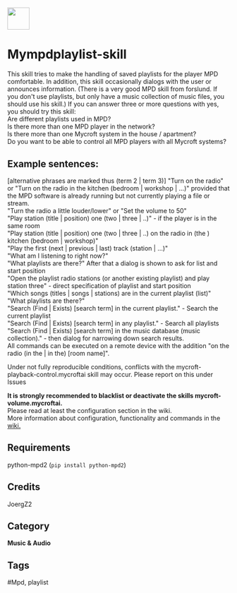 # <img src="https://raw.githack.com/FortAwesome/Font-Awesome/master/svgs/solid/list.svg" card_color="#22A7F0" width="50" height="50" style="vertical-align:bottom"/>
# Mympdplaylist-skill
This skill tries to make the handling of saved playlists for the player MPD comfortable. In addition, this skill occasionally dialogs with the user or announces information. (There is a very good MPD skill from forslund. If you don't use playlists, but only have a music collection of music files, you should use his skill.)
If you can answer three or more questions with yes, you should try this skill:<br>
Are different playlists used in MPD?<br>
Is there more than one MPD player in the network?<br>
Is there more than one Mycroft system in the house / apartment?<br>
Do you want to be able to control all MPD players with all Mycroft systems?

## Example sentences:
[alternative phrases are marked thus (term 2 | term 3)]
"Turn on the radio" or "Turn on the radio in the kitchen (bedroom | workshop | …)" provided that the MPD software is already running but not currently playing a file or stream.<br>
"Turn the radio a little louder/lower" or "Set the volume to 50" <br>
"Play station (title | position) one (two | three | ..)" - if the player is in the same room<br>
"Play station (title | position) one (two | three | ..) on the radio in (the ) kitchen (bedroom | workshop)"<br>
"Play the first (next | previous | last) track (station | ...)"<br>
"What am I listening to right now?"<br>
"What playlists are there?" After that a dialog is shown to ask for list and start position<br>
"Open the playlist radio stations (or another existing playlist) and play station three" - direct specification of playlist and start position<br>
"Which songs (titles | songs | stations) are in the current playlist (list)"<br>
"What playlists are there?"<br>
"Search (Find | Exists) [search term] in the current playlist." - Search the current playlist<br>
"Search (Find | Exists) [search term] in any playlist." - Search all playlists<br>
"Search (Find | Exists) [search term] in the music database (music collection)." - then dialog for narrowing down search results.<br>
All commands can be executed on a remote device with the addition "on the radio (in the | in the) [room name]".

Under not fully reproducible conditions, conflicts with the mycroft-playback-control.mycroftai skill may occur. Please report on this under Issues

**It is strongly recommended to blacklist or deactivate the skills mycroft-volume.mycroftai.**<br>
Please read at least the configuration section in the wiki.<br>
More information about configuration, functionality and commands in the <a href="https://github.com/JoergZ2/mympdplaylist-skill/wiki/Wiki---International-Version">wiki.</a>

## Requirements
python-mpd2 (`pip install python-mpd2`)

## Credits
JoergZ2

## Category
**Music & Audio**

## Tags
#Mpd, playlist


